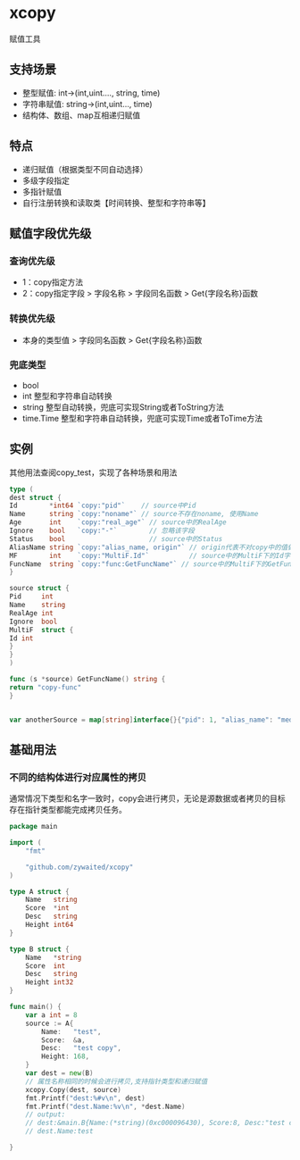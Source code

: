 # xcopy

赋值工具

## 支持场景

* 整型赋值: int->(int,uint...., string, time)
* 字符串赋值: string->(int,uint..., time)
* 结构体、数组、map互相递归赋值

## 特点

* 递归赋值（根据类型不同自动选择）
* 多级字段指定
* 多指针赋值
* 自行注册转换和读取类【时间转换、整型和字符串等】

## 赋值字段优先级

### 查询优先级

* 1：copy指定方法
* 2：copy指定字段 > 字段名称 > 字段同名函数 > Get{字段名称}函数

### 转换优先级

* 本身的类型值 > 字段同名函数 > Get{字段名称}函数

### 兜底类型

* bool
* int 整型和字符串自动转换
* string 整型自动转换，兜底可实现String或者ToString方法
* time.Time 整型和字符串自动转换，兜底可实现Time或者ToTime方法

## 实例

其他用法查阅copy_test，实现了各种场景和用法

```go
type (
dest struct {
Id        *int64 `copy:"pid"`    // source中Pid
Name      string `copy:"noname"` // source不存在noname, 使用Name
Age       int    `copy:"real_age"` // source中的RealAge
Ignore    bool   `copy:"-"`        // 忽略该字段
Status    bool                     // source中的Status
AliasName string `copy:"alias_name, origin"` // origin代表不对copy中的值做转换
MF        int    `copy:"MultiF.Id"`          // source中的MultiF下的Id字段
FuncName  string `copy:"func:GetFuncName"` // source中的MultiF下的GetFuncName方法，依旧支持origin，默认是转成驼峰
}

source struct {
Pid     int
Name    string
RealAge int
Ignore  bool
MultiF  struct {
Id int
}
}
)

func (s *source) GetFuncName() string {
return "copy-func"
}


var anotherSource = map[string]interface{}{"pid": 1, "alias_name": "med"}
```

## 基础用法

### 不同的结构体进行对应属性的拷贝

通常情况下类型和名字一致时，copy会进行拷贝，无论是源数据或者拷贝的目标存在指针类型都能完成拷贝任务。

```go
package main

import (
	"fmt"

	"github.com/zywaited/xcopy"
)

type A struct {
	Name   string
	Score  *int
	Desc   string
	Height int64
}

type B struct {
	Name   *string
	Score  int
	Desc   string
	Height int32
}

func main() {
	var a int = 8
	source := A{
		Name:   "test",
		Score:  &a,
		Desc:   "test copy",
		Height: 168,
	}
	var dest = new(B)
	// 属性名称相同的时候会进行拷贝,支持指针类型和递归赋值
	xcopy.Copy(dest, source)
	fmt.Printf("dest:%#v\n", dest)
	fmt.Printf("dest.Name:%v\n", *dest.Name)
	// output:
	// dest:&main.B{Name:(*string)(0xc000096430), Score:8, Desc:"test copy", Height:168}
	// dest.Name:test

}
```
